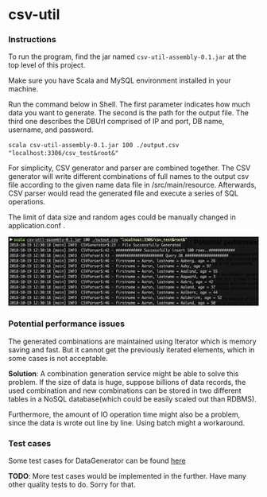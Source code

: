 # csv-util

### Instructions
To run the program, find the jar named `csv-util-assembly-0.1.jar` at the top level of this project.

Make sure you have Scala and MySQL environment installed in your machine.

Run the command below in Shell. The first parameter indicates how much data you want to generate. The second is the path for the output file. The third one describes the DBUrl comprised of IP and port, DB name, username, and password.   
    
    scala csv-util-assembly-0.1.jar 100 ./output.csv "localhost:3306/csv_test&root&"
    
For simplicity, CSV generator and parser are combined together. The CSV generator will write different combinations 
of full names to the output csv file according to the given name data file in /src/main/resource. 
Afterwards, CSV parser would read the generated file and execute a series of SQL operations. 

The limit of data size and random ages could be manually changed in application.conf .

![alt text](demo.png "demo")


### Potential performance issues
The generated combinations are maintained using Iterator which is memory saving and fast. But it cannot get the previously iterated elements, which in some cases is not acceptable. 
    
**Solution**: A combination generation service might be able to solve this problem. If the size of data is huge, suppose billions of data records, the used combination and new combinations can be stored in 
two different tables in a NoSQL database(which could be easily scaled out than RDBMS).  

Furthermore, the amount of IO operation time might also be a problem, since the data is wrote out line by line. Using batch might a workaround.

### Test cases
Some test cases for DataGenerator can be found [here](./src/test/scala/DataGeneratorTest.scala)

**TODO**:
More test cases would be implemented in the further. Have many other quality tests to do. Sorry for that.